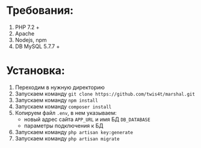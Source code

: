 # Требования:
1. PHP 7.2 + 
2. Apache
3. Nodejs, npm
4. DB MySQL 5.7.7 +

# Установка:
1. Переходим в нужную директорию
2. Запускаем команду  `git clone https://github.com/twis4t/marshal.git`
3. Запускаем команду `npm install`
4. Запускаем команду `composer install`
5. Копируем файл `.env`, в нем указываем:
	- новый адрес сайта `APP_URL` и имя БД `DB_DATABASE`
    - параметры подключения к БД	
6. Запускаем команду `php artisan key:generate`
7. Запускаем команду `php artisan migrate`